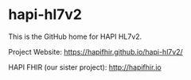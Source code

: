 # hapi-hl7v2

This is the GitHub home for HAPI HL7v2.

Project Website: https://hapifhir.github.io/hapi-hl7v2/

HAPI FHIR (our sister project): http://hapifhir.io
